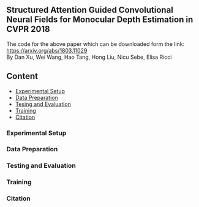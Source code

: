 ## Structured Attention Guided Convolutional Neural Fields for Monocular Depth Estimation in CVPR 2018  <br>
The code for the above paper which can be downloaded form the link: https://arxiv.org/abs/1803.11029 <br>
By Dan Xu, Wei Wang, Hao Tang, Hong Liu, Nicu Sebe, Elisa Ricci 
## Content
* [Experimental Setup](#Experimental)
* [Data Preparation](#Data)
* [Tesing and Evaluation](#Testing)
* [Training](#Training)
* [Citation](#Citation)
### Experimental Setup
### Data Preparation
### Testing and Evaluation
### Training
### Citation 

